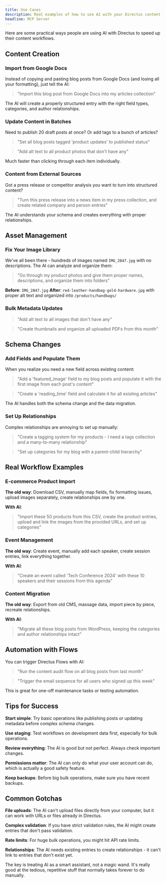 ```yaml
---
title: Use Cases
description: Real examples of how to use AI with your Directus content to save time and reduce repetitive work.
headline: MCP Server
---
```


Here are some practical ways people are using AI with Directus to speed up their content workflows.

## Content Creation

### Import from Google Docs

Instead of copying and pasting blog posts from Google Docs (and losing all your formatting), just tell the AI:

> "Import this blog post from Google Docs into my articles collection"

The AI will create a properly structured entry with the right field types, categories, and author relationships.

### Update Content in Batches

Need to publish 20 draft posts at once? Or add tags to a bunch of articles?

> "Set all blog posts tagged 'product updates' to published status"

> "Add alt text to all product photos that don't have any"

Much faster than clicking through each item individually.

### Content from External Sources

Got a press release or competitor analysis you want to turn into structured content?

> "Turn this press release into a news item in my press collection, and create related company and person entries"

The AI understands your schema and creates everything with proper relationships.

## Asset Management

### Fix Your Image Library

We've all been there - hundreds of images named `IMG_2847.jpg` with no descriptions. The AI can analyze and organize them:

> "Go through my product photos and give them proper names, descriptions, and organize them into folders"

**Before**: `IMG_2847.jpg`
**After**: `red-leather-handbag-gold-hardware.jpg` with proper alt text and organized into `/products/handbags/`

### Bulk Metadata Updates

> "Add alt text to all images that don't have any"

> "Create thumbnails and organize all uploaded PDFs from this month"

## Schema Changes

### Add Fields and Populate Them

When you realize you need a new field across existing content:

> "Add a 'featured_image' field to my blog posts and populate it with the first image from each post's content"

> "Create a 'reading_time' field and calculate it for all existing articles"

The AI handles both the schema change and the data migration.

### Set Up Relationships

Complex relationships are annoying to set up manually:

> "Create a tagging system for my products - I need a tags collection and a many-to-many relationship"

> "Set up categories for my blog with a parent-child hierarchy"

## Real Workflow Examples

### E-commerce Product Import

**The old way**: Download CSV, manually map fields, fix formatting issues, upload images separately, create relationships one by one.

**With AI**:
> "Import these 50 products from this CSV, create the product entries, upload and link the images from the provided URLs, and set up categories"

### Event Management

**The old way**: Create event, manually add each speaker, create session entries, link everything together.

**With AI**:
> "Create an event called 'Tech Conference 2024' with these 10 speakers and their sessions from this agenda"

### Content Migration

**The old way**: Export from old CMS, massage data, import piece by piece, recreate relationships.

**With AI**:
> "Migrate all these blog posts from WordPress, keeping the categories and author relationships intact"

## Automation with Flows

You can trigger Directus Flows with AI:

> "Run the content audit flow on all blog posts from last month"

> "Trigger the email sequence for all users who signed up this week"

This is great for one-off maintenance tasks or testing automation.

## Tips for Success

**Start simple**: Try basic operations like publishing posts or updating metadata before complex schema changes.

**Use staging**: Test workflows on development data first, especially for bulk operations.

**Review everything**: The AI is good but not perfect. Always check important changes.

**Permissions matter**: The AI can only do what your user account can do, which is actually a good safety feature.

**Keep backups**: Before big bulk operations, make sure you have recent backups.

## Common Gotchas

**File uploads**: The AI can't upload files directly from your computer, but it can work with URLs or files already in Directus.

**Complex validation**: If you have strict validation rules, the AI might create entries that don't pass validation.

**Rate limits**: For huge bulk operations, you might hit API rate limits.

**Relationships**: The AI needs existing entries to create relationships - it can't link to entries that don't exist yet.

The key is treating AI as a smart assistant, not a magic wand. It's really good at the tedious, repetitive stuff that normally takes forever to do manually.
